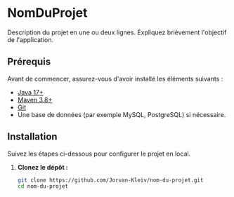 # NomDuProjet

Description du projet en une ou deux lignes. Expliquez brièvement l'objectif de l'application.

## Prérequis

Avant de commencer, assurez-vous d'avoir installé les éléments suivants :

- [Java 17+](https://www.oracle.com/java/technologies/javase-downloads.html)
- [Maven 3.8+](https://maven.apache.org/download.cgi)
- [Git](https://git-scm.com/)
- Une base de données (par exemple MySQL, PostgreSQL) si nécessaire.

## Installation

Suivez les étapes ci-dessous pour configurer le projet en local.

1. **Clonez le dépôt :**
   ```bash
   git clone https://github.com/Jorvan-Kleiv/nom-du-projet.git
   cd nom-du-projet

